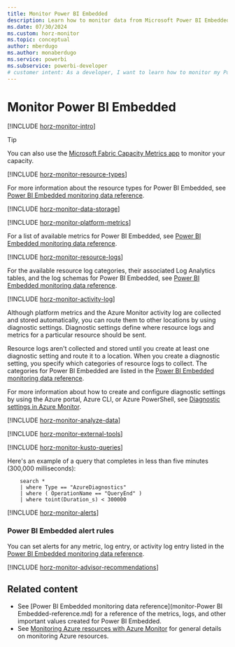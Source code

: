 ```yaml
---
title: Monitor Power BI Embedded
description: Learn how to monitor data from Microsoft Power BI Embedded by using Azure Monitor and PowerShell commands.
ms.date: 07/30/2024
ms.custom: horz-monitor
ms.topic: conceptual
author: mberdugo
ms.author: monaberdugo
ms.service: powerbi
ms.subservice: powerbi-developer
# customer intent: As a developer, I want to learn how to monitor my Power BI Embedded application so that I can ensure it's running smoothly.
---
```

# Monitor Power BI Embedded

[!INCLUDE [horz-monitor-intro](~/../reusable-content/ce-skilling/azure/includes/azure-monitor/horizontals/horz-monitor-intro.md)]

> [!TIP]
> You can also use the [Microsoft Fabric Capacity Metrics app](/fabric/enterprise/metrics-app) to monitor your capacity.

<!-- ## Insights. OPTIONAL. If your service has Azure Monitor insights, add the following include and add information about what your insights provide. You can refer to another article that gives details or add a screenshot. 
[!INCLUDE [horz-monitor-insights](~/../reusable-content/ce-skilling/azure/includes/azure-monitor/horizontals/horz-monitor-insights.md)] -->

[!INCLUDE [horz-monitor-resource-types](~/../reusable-content/ce-skilling/azure/includes/azure-monitor/horizontals/horz-monitor-resource-types.md)]

For more information about the resource types for Power BI Embedded, see [Power BI Embedded monitoring data reference](monitor-power-bi-embedded-reference.md).

[!INCLUDE [horz-monitor-data-storage](~/../reusable-content/ce-skilling/azure/includes/azure-monitor/horizontals/horz-monitor-data-storage.md)]

[!INCLUDE [horz-monitor-platform-metrics](~/../reusable-content/ce-skilling/azure/includes/azure-monitor/horizontals/horz-monitor-platform-metrics.md)]

For a list of available metrics for Power BI Embedded, see [Power BI Embedded monitoring data reference](monitor-power-bi-embedded-reference.md#metrics).

<!-- ## OPTIONAL [TODO-replace-with-service-name] metrics
If your service uses any non-Azure Monitor based metrics, add the following include and more information.
[!INCLUDE [horz-monitor-custom-metrics](~/../reusable-content/ce-skilling/azure/includes/azure-monitor/horizontals/horz-monitor-non-monitor-metrics.md)] -->

[!INCLUDE [horz-monitor-resource-logs](~/../reusable-content/ce-skilling/azure/includes/azure-monitor/horizontals/horz-monitor-resource-logs.md)]

For the available resource log categories, their associated Log Analytics tables, and the log schemas for Power BI Embedded, see [Power BI Embedded monitoring data reference](monitor-power-bi-embedded-reference.md#resource-logs).

[!INCLUDE [horz-monitor-activity-log](~/../reusable-content/ce-skilling/azure/includes/azure-monitor/horizontals/horz-monitor-activity-log.md)]

Although platform metrics and the Azure Monitor activity log are collected and stored automatically, you can route them to other locations by using diagnostic settings. Diagnostic settings define where resource logs and metrics for a particular resource should be sent.

Resource logs aren't collected and stored until you create at least one diagnostic setting and route it to a location. When you create a diagnostic setting, you specify which categories of resource logs to collect. The categories for Power BI Embedded are listed in the [Power BI Embedded monitoring data reference](monitor-power-bi-embedded-reference.md#resource-logs).

For more information about how to create and configure diagnostic settings by using the Azure portal, Azure CLI, or Azure PowerShell, see [Diagnostic settings in Azure Monitor](/azure/azure-monitor/platform/diagnostic-settings).

[!INCLUDE [horz-monitor-analyze-data](~/../reusable-content/ce-skilling/azure/includes/azure-monitor/horizontals/horz-monitor-analyze-data.md)]

[!INCLUDE [horz-monitor-external-tools](~/../reusable-content/ce-skilling/azure/includes/azure-monitor/horizontals/horz-monitor-external-tools.md)]

[!INCLUDE [horz-monitor-kusto-queries](~/../reusable-content/ce-skilling/azure/includes/azure-monitor/horizontals/horz-monitor-kusto-queries.md)]

Here's an example of a query that completes in less than five minutes (300,000 milliseconds):

```kusto
    search *
    | where Type == "AzureDiagnostics"
    | where ( OperationName == "QueryEnd" )
    | where toint(Duration_s) < 300000   
```

[!INCLUDE [horz-monitor-alerts](~/../reusable-content/ce-skilling/azure/includes/azure-monitor/horizontals/horz-monitor-alerts.md)]

### Power BI Embedded alert rules

You can set alerts for any metric, log entry, or activity log entry listed in the [Power BI Embedded monitoring data reference](monitor-power-bi-embedded-reference.md).

[!INCLUDE [horz-monitor-advisor-recommendations](~/../reusable-content/ce-skilling/azure/includes/azure-monitor/horizontals/horz-monitor-advisor-recommendations.md)]

## Related content

- See [Power BI Embedded monitoring data reference](monitor-Power BI Embedded-reference.md) for a reference of the metrics, logs, and other important values created for Power BI Embedded.
- See [Monitoring Azure resources with Azure Monitor](/azure/azure-monitor/essentials/monitor-azure-resource) for general details on monitoring Azure resources.
